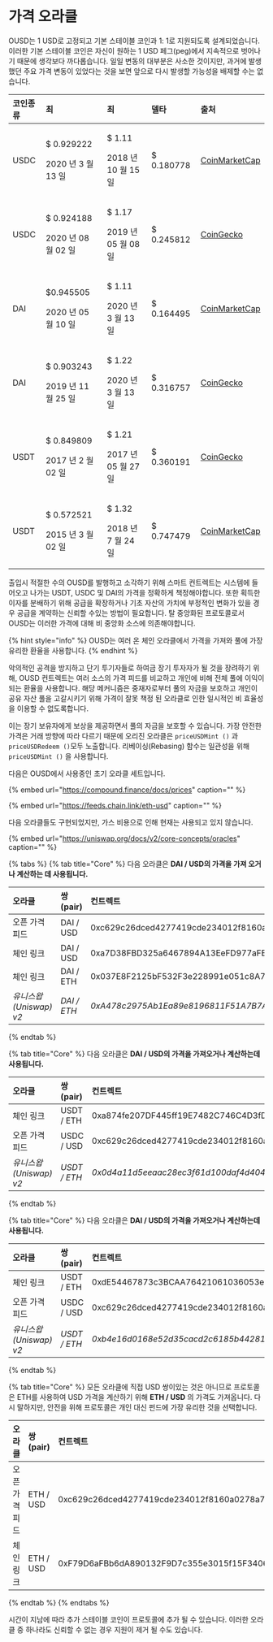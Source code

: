 # 가격 오라클

OUSD는 1 USD로 고정되고 기본 스테이블 코인과 1: 1로 지원되도록 설계되었습니다. 이러한 기본 스테이블 코인은 자신이 원하는 1 USD 페그\(peg\)에서 지속적으로 벗어나기 때문에 생각보다 까다롭습니다. 일일 변동의 대부분은 사소한 것이지만, 과거에 발생했던 주요 가격 변동이 있었다는 것을 보면 앞으로 다시 발생할 가능성을 배제할 수는 없습니다.

<table>
  <thead>
    <tr>
      <th style="text-align:left">&#xCF54;&#xC778;&#xC885;&#xB958;</th>
      <th style="text-align:left">&#xCD5C;</th>
      <th style="text-align:left">&#xCD5C;</th>
      <th style="text-align:left"><b>&#xB378;&#xD0C0;</b>
      </th>
      <th style="text-align:left"><b>&#xCD9C;&#xCC98;</b>
      </th>
    </tr>
  </thead>
  <tbody>
    <tr>
      <td style="text-align:left">USDC</td>
      <td style="text-align:left">
        <p>$ 0.929222</p>
        <p>2020 &#xB144; 3 &#xC6D4; 13 &#xC77C;</p>
      </td>
      <td style="text-align:left">
        <p>$ 1.11</p>
        <p>2018 &#xB144; 10 &#xC6D4; 15 &#xC77C;</p>
      </td>
      <td style="text-align:left">$ 0.180778</td>
      <td style="text-align:left"><a href="https://coinmarketcap.com/currencies/usd-coin/">CoinMarketCap</a>
      </td>
    </tr>
    <tr>
      <td style="text-align:left">USDC</td>
      <td style="text-align:left">
        <p>$ 0.924188</p>
        <p>2020 &#xB144; 08 &#xC6D4; 02 &#xC77C;</p>
      </td>
      <td style="text-align:left">
        <p>$ 1.17</p>
        <p>2019 &#xB144; 05 &#xC6D4; 08 &#xC77C;</p>
      </td>
      <td style="text-align:left">$ 0.245812</td>
      <td style="text-align:left"><a href="https://www.coingecko.com/en/coins/usd-coin">CoinGecko</a>
      </td>
    </tr>
    <tr>
      <td style="text-align:left">DAI</td>
      <td style="text-align:left">
        <p>$0.945505</p>
        <p>2020 &#xB144; 05 &#xC6D4; 10 &#xC77C;</p>
      </td>
      <td style="text-align:left">
        <p>$ 1.11</p>
        <p>2020 &#xB144; 3 &#xC6D4; 13 &#xC77C;</p>
      </td>
      <td style="text-align:left">$ 0.164495</td>
      <td style="text-align:left"><a href="https://coinmarketcap.com/currencies/multi-collateral-dai/">CoinMarketCap</a>
      </td>
    </tr>
    <tr>
      <td style="text-align:left">DAI</td>
      <td style="text-align:left">
        <p>$ 0.903243</p>
        <p>2019 &#xB144; 11 &#xC6D4; 25 &#xC77C;</p>
      </td>
      <td style="text-align:left">
        <p>$ 1.22</p>
        <p>2020 &#xB144; 3 &#xC6D4; 13 &#xC77C;</p>
      </td>
      <td style="text-align:left">$ 0.316757</td>
      <td style="text-align:left"><a href="https://www.coingecko.com/en/coins/dai">CoinGecko</a>
      </td>
    </tr>
    <tr>
      <td style="text-align:left">USDT</td>
      <td style="text-align:left">
        <p>$ 0.849809</p>
        <p>2017 &#xB144; 2 &#xC6D4; 02 &#xC77C;</p>
      </td>
      <td style="text-align:left">
        <p>$ 1.21</p>
        <p>2017 &#xB144; 05 &#xC6D4; 27 &#xC77C;</p>
      </td>
      <td style="text-align:left">$ 0.360191</td>
      <td style="text-align:left"><a href="https://www.coingecko.com/en/coins/tether">CoinGecko</a>
      </td>
    </tr>
    <tr>
      <td style="text-align:left">USDT</td>
      <td style="text-align:left">
        <p>$ 0.572521</p>
        <p>2015 &#xB144; 3 &#xC6D4; 02 &#xC77C;</p>
      </td>
      <td style="text-align:left">
        <p>$ 1.32</p>
        <p>2018 &#xB144; 7 &#xC6D4; 24 &#xC77C;</p>
      </td>
      <td style="text-align:left">$ 0.747479</td>
      <td style="text-align:left"><a href="https://coinmarketcap.com/currencies/tether/">CoinMarketCap</a>
      </td>
    </tr>
  </tbody>
</table>

출입시 적절한 수의 OUSD를 발행하고 소각하기 위해 스마트 컨트렉트는 시스템에 들어오고 나가는 USDT, USDC 및 DAI의 가격을 정확하게 책정해야합니다. 또한 획득한 이자를 분배하기 위해 공급을 확장하거나 기초 자산의 가치에 부정적인 변화가 있을 경우 공급을 계약하는 신뢰할 수있는 방법이 필요합니다. 탈 중앙화된 프로토콜로서 OUSD는 이러한 가격에 대해 비 중앙화 소스에 의존해야합니다.

{% hint style="info" %}
OUSD는 여러 온 체인 오라클에서 가격을 가져와 풀에 가장 유리한 환율을 사용합니다.
{% endhint %}

악의적인 공격을 방지하고 단기 투기자들로 하여금 장기 투자자가 될 것을 장려하기 위해, OUSD 컨트렉트는 여러 소스의 가격 피드를 비교하고 개인에 비해 전체 풀에 이익이되는 환율을 사용합니다. 해당 메커니즘은 중재자로부터 풀의 자금을 보호하고 개인이 공유 자산 풀을 고갈시키기 위해 가격이 잘못 책정 된 오라클로 인한 일시적인 비 효율성을 이용할 수 없도록합니다.

이는 장기 보유자에게 보상을 제공하면서 풀의 자금을 보호할 수 있습니다. 가장 안전한 가격은 거래 방향에 따라 다르기 때문에 오리진 오라클은 `priceUSDMint ()` 과 `priceUSDRedeem ()`모두 노출합니다. 리베이싱\(Rebasing\) 함수는 일관성을 위해 `priceUSDMint ()` 을 사용합니다.

다음은 OUSD에서 사용중인 초기 오라클 세트입니다.

{% embed url="https://compound.finance/docs/prices" caption="" %}

{% embed url="https://feeds.chain.link/eth-usd" caption="" %}

다음 오라클들도 구현되었지만, 가스 비용으로 인해 현재는 사용되고 있지 않습니다.

{% embed url="https://uniswap.org/docs/v2/core-concepts/oracles" caption="" %}

{% tabs %}
{% tab title="Core" %}
다음 오라클은 **DAI / USD의 가격을 가져 오거나 계산하는 데 사용됩니다.**

| 오라클 | 쌍\(pair\) | 컨트렉트 |
| :--- | :--- | :--- |
| 오픈 가격 피드 | DAI / USD | 0xc629c26dced4277419cde234012f8160a0278a79 |
| 체인 링크 | DAI / USD | 0xa7D38FBD325a6467894A13EeFD977aFE558bC1f0 |
| 체인 링크 | DAI / ETH | 0x037E8F2125bF532F3e228991e051c8A7253B642c |
| _유니스왑\(Uniswap\) v2_ | _DAI / ETH_ | _0xA478c2975Ab1Ea89e8196811F51A7B7Ade33eB11_ |
{% endtab %}

{% tab title="Core" %}
다음 오라클은 **DAI / USD의 가격을 가져오거나 계산하는데 사용됩니다.**

| 오라클 | 쌍\(pair\) | 컨트렉트 |
| :--- | :--- | :--- |
| 체인 링크 | USDT / ETH | 0xa874fe207DF445ff19E7482C746C4D3fD0CB9AcE |
| 오픈 가격 피드 | USDC / USD | 0xc629c26dced4277419cde234012f8160a0278a79 |
| _유니스왑\(Uniswap\) v2_ | _USDT / ETH_ | _0x0d4a11d5eeaac28ec3f61d100daf4d40471f1852_ |
{% endtab %}

{% tab title="Core" %}
다음 오라클은 **DAI / USD의 가격을 가져오거나 계산하는데 사용됩니다.**

| 오라클 | 쌍\(pair\) | 컨트렉트 |
| :--- | :--- | :--- |
| 체인 링크 | USDT / ETH | 0xdE54467873c3BCAA76421061036053e371721708 |
| 오픈 가격 피드 | USDC / USD | 0xc629c26dced4277419cde234012f8160a0278a79 |
| _유니스왑\(Uniswap\) v2_ | _USDT / ETH_ | _0xb4e16d0168e52d35cacd2c6185b44281ec28c9dc_ |
{% endtab %}

{% tab title="Core" %}
모든 오라클에 직접 USD 쌍이있는 것은 아니므로 프로토콜은 ETH를 사용하여 USD 가격을 계산하기 위해 **ETH / USD** 의 가격도 가져옵니다. 다시 말하지만, 안전을 위해 프로토콜은 개인 대신 펀드에 가장 유리한 것을 선택합니다.

| 오라클 | 쌍\(pair\) | 컨트렉트 |
| :--- | :--- | :--- |
| 오픈 가격 피드 | ETH / USD | 0xc629c26dced4277419cde234012f8160a0278a79 |
| 체인 링크 | ETH / USD | 0xF79D6aFBb6dA890132F9D7c355e3015f15F3406F |
{% endtab %}
{% endtabs %}

시간이 지남에 따라 추가 스테이블 코인이 프로토콜에 추가 될 수 있습니다. 이러한 오라클 중 하나라도 신뢰할 수 없는 경우 지원이 제거 될 수도 있습니다.

